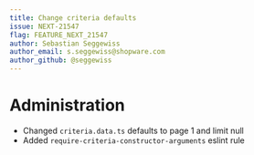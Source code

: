 ```yaml
---
title: Change criteria defaults
issue: NEXT-21547
flag: FEATURE_NEXT_21547
author: Sebastian Seggewiss
author_email: s.seggewiss@shopware.com
author_github: @seggewiss
---
```

# Administration
* Changed `criteria.data.ts` defaults to page 1 and limit null
* Added `require-criteria-constructor-arguments` eslint rule
